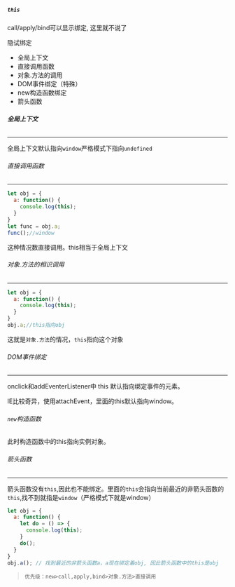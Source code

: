 ##### **`this`**

call/apply/bind可以显示绑定, 这里就不说了

隐试绑定

- 全局上下文
- 直接调用函数
- 对象.方法的调用
- DOM事件绑定（特殊）
- new构造函数绑定
- 箭头函数

###### **全局上下文**

------

全局上下文默认指向`window`严格模式下指向`undefined`

###### 直接调用函数

------



```javascript
let obj = {
  a: function() {
    console.log(this);
  }
}
let func = obj.a;
func();//window
```

这种情况数直接调用。this相当于全局上下文

###### 对象.方法的相识调用

------



```javascript
let obj = {
  a: function() {
    console.log(this);
  }
}
obj.a;//this指向obj
```

这就是`对象.方法`的情况，`this`指向这个对象

###### DOM事件绑定

------

onclick和addEventerListener中 this 默认指向绑定事件的元素。

IE比较奇异，使用attachEvent，里面的this默认指向window。

###### `new`构造函数

此时构造函数中的this指向实例对象。

###### 箭头函数

------

箭头函数没有`this`,因此也不能绑定。里面的`this`会指向当前最近的非箭头函数的`this`,找不到就指是`window`（严格模式下就是window）

```javascript
let obj = {
  a: function() {
    let do = () => {
      console.log(this);
    }
    do();
  }
}
obj.a(); // 找到最近的非箭头函数a，a现在绑定着obj, 因此箭头函数中的this是obj
```

> `优先级：new>call,apply,bind>对象.方法>直接调用`